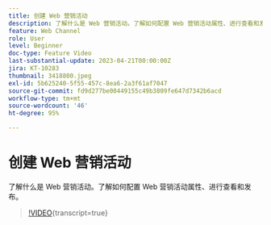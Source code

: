 ```yaml
---
title: 创建 Web 营销活动
description: 了解什么是 Web 营销活动。了解如何配置 Web 营销活动属性、进行查看和发布。
feature: Web Channel
role: User
level: Beginner
doc-type: Feature Video
last-substantial-update: 2023-04-21T00:00:00Z
jira: KT-10283
thumbnail: 3418800.jpeg
exl-id: 5b625240-5f55-457c-8ea6-2a3f61af7047
source-git-commit: fd9d277be00449155c49b3809fe647d7342b6acd
workflow-type: tm+mt
source-wordcount: '46'
ht-degree: 95%

---
```


# 创建 Web 营销活动

了解什么是 Web 营销活动。了解如何配置 Web 营销活动属性、进行查看和发布。

>[!VIDEO](https://video.tv.adobe.com/v/3418800/?quality=12&learn=on){transcript=true}
